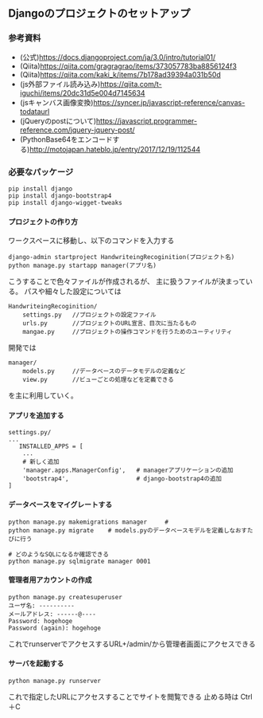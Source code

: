 ## Djangoのプロジェクトのセットアップ
### 参考資料
- (公式)https://docs.djangoproject.com/ja/3.0/intro/tutorial01/
- (Qiita)https://qiita.com/gragragrao/items/373057783ba8856124f3
- (Qiita)https://qiita.com/kaki_k/items/7b178ad39394a031b50d
- (js外部ファイル読み込み)https://qiita.com/t-iguchi/items/20dc31d5e004d7145634
- (jsキャンバス画像変換)https://syncer.jp/javascript-reference/canvas-todataurl
- (jQueryのpostについて)https://javascript.programmer-reference.com/jquery-jquery-post/
- (PythonBase64をエンコードする)http://motojapan.hateblo.jp/entry/2017/12/19/112544
### 必要なパッケージ
 
```
pip install django
pip install django-bootstrap4
pip install django-wigget-tweaks
```
#### プロジェクトの作り方
ワークスペースに移動し、以下のコマンドを入力する

```
django-admin startproject HandwriteingRecoginition(プロジェクト名)
python manage.py startapp manager(アプリ名)
```

こうすることで色々ファイルが作成されるが、
主に扱うファイルが決まっている。
パスや細々した設定については

```
HandwriteingRecoginition/
    settings.py   //プロジェクトの設定ファイル
    urls.py       //プロジェクトのURL宣言、目次に当たるもの
    mangae.py     //プロジェクトの操作コマンドを行うためのユーティリティ
```
開発では

```
manager/
    models.py     //データベースのデータモデルの定義など
    view.py       //ビューごとの処理などを定義できる
```

を主に利用していく。

#### アプリを追加する
```
settings.py/
...
   INSTALLED_APPS = [
    ...
    # 新しく追加
    'manager.apps.ManagerConfig',   # managerアプリケーションの追加
    'bootstrap4',                   # django-bootstrap4の追加
] 
```

#### データベースをマイグレートする

```
python manage.py makemigrations manager     # 
python manage.py migrate    # models.pyのデータベースモデルを定義しなおすたびに行う

# どのようなSQLになるか確認できる
python manage.py sqlmigrate manager 0001

```

#### 管理者用アカウントの作成

```
python manage.py createsuperuser
ユーザ名: ----------
メールアドレス: ------@----
Password: hogehoge
Password (again): hogehoge
```
これでrunserverでアクセスするURL+/admin/から管理者画面にアクセスできる

#### サーバを起動する
```
python manage.py runserver
```
これで指定したURLにアクセスすることでサイトを閲覧できる
止める時は Ctrl＋C 

